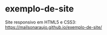 # exemplo-de-site
Site responsivo em HTML5 e CSS3:<br>
https://mailsonaraujo.github.io/exemplo-de-site/
